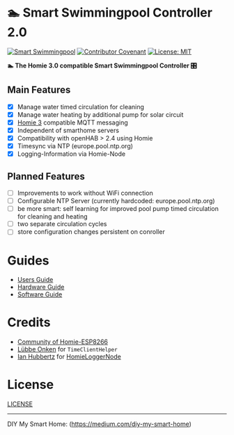 ﻿# 🏊 Smart Swimmingpool Controller 2.0

[![Smart Swimmingpool](https://img.shields.io/badge/%F0%9F%8F%8A%20-Smart%20Swimmingpool-blue.svg)](https://github.com/smart-swimmingpool)
[![Contributor Covenant](https://img.shields.io/badge/Contributor%20Covenant-v1.4%20adopted-ff69b4.svg)](code-of-conduct.md)
[![License: MIT](https://img.shields.io/badge/License-MIT-yellow.svg)](https://opensource.org/licenses/MIT)

**🏊 The Homie 3.0 compatible Smart Swimmingpool Controller 🎛️**

## Main Features
- [x] Manage water timed circulation for cleaning
- [x] Manage water heating by additional pump for solar circuit
- [x] [Homie 3](https://homieiot.github.io/) compatible MQTT messaging
- [x] Independent of smarthome servers
- [x] Compatibility with openHAB > 2.4 using Homie
- [x] Timesync via NTP (europe.pool.ntp.org)
- [x] Logging-Information via Homie-Node

## Planned Features
- [ ] Improvements to work without WiFi connection
- [ ] Configurable NTP Server (currently hardcoded: europe.pool.ntp.org)
- [ ] be more smart: self learning for improved pool pump timed circulation for cleaning and heating
- [ ] two separate circulation cycles
- [ ] store configuration changes persistent on conroller 

# Guides

- [Users Guide](docs/users-guide.md)
- [Hardware Guide](docs/hardware-guide.md)
- [Software Guide](docs/software-guide.md)


# Credits

- [Community of Homie-ESP8266](https://gitter.im/homie-iot/ESP8266)
- [Lübbe Onken](http://github.com/luebbe) for `TimeClientHelper`
- [Ian Hubbertz](https://github.com/euphi) for [HomieLoggerNode](https://github.com/euphi/HomieLoggerNode)

# License

[LICENSE](LICENSE)

---

DIY My Smart Home: (https://medium.com/diy-my-smart-home)
